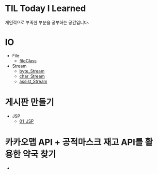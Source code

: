 # TIL Today I Learned

개인적으로 부족한 부분을 공부하는 공간입니다.

# IO
+ File
  + [fileClass](https://github.com/LeeSeonJe/TIL/tree/master/IO_File)
+ Stream
  + [byte_Stream](https://github.com/LeeSeonJe/TIL/tree/master/IO_Assist_Stream)
  + [char_Stream](https://github.com/LeeSeonJe/TIL/tree/master/IO_Char)
  + [assist_Stream](https://github.com/LeeSeonJe/TIL/tree/master/IO_Assist_Stream)

# 게시판 만들기
+ JSP
  + [01_JSP](https://github.com/LeeSeonJe/TIL/blob/master/01_JSP.md) 

# 카카오맵 API + 공적마스크 재고 API를 활용한 약국 찾기
+ []()
